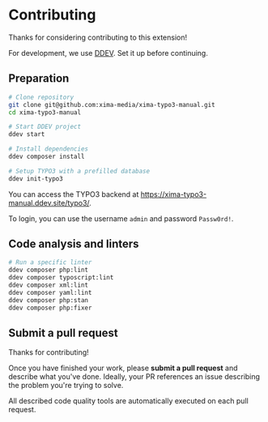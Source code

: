 # Contributing

Thanks for considering contributing to this extension!

For development, we use [DDEV](https://ddev.readthedocs.io/en/stable/). Set it up before continuing.

## Preparation

```bash
# Clone repository
git clone git@github.com:xima-media/xima-typo3-manual.git
cd xima-typo3-manual

# Start DDEV project
ddev start

# Install dependencies
ddev composer install

# Setup TYPO3 with a prefilled database
ddev init-typo3
```

You can access the TYPO3 backend at <https://xima-typo3-manual.ddev.site/typo3/>.

To login, you can use the username `admin` and password `Passw0rd!`.

## Code analysis and linters

```bash
# Run a specific linter
ddev composer php:lint
ddev composer typoscript:lint
ddev composer xml:lint
ddev composer yaml:lint
ddev composer php:stan
ddev composer php:fixer
```

## Submit a pull request

Thanks for contributing!

Once you have finished your work, please **submit a pull request** and describe
what you've done. Ideally, your PR references an issue describing the problem
you're trying to solve.

All described code quality tools are automatically executed on each pull request.
